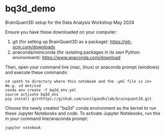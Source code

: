 # bq3d_demo
BrainQuant3D setup for the Data Analysis Workshop May 2024

Ensure you have these downloaded on your computer:
1. git (for setting up BrainQuant3D as a package): https://git-scm.com/downloads
2. anaconda/miniconda (for isolating packages in its own Python environment): https://www.anaconda.com/download

Then, open your command line (mac, linux) or anaconda prompt (windows) and execute these commands:
```
cd <path to directory where this notebook and the .yml file is in> #e.g. cd mnt/ssd
conda env create -f bq3d_env.yml
source activate bq3d_env
pip install git+https://github.com/sunilgandhilab/brainquant3d.git
```
Choose the newly created "bq3d" conda environment as the kernel to run these Jupyter Notebooks and code. To activate Jupyter Notebooks, run this in your command line/anaconda prompt:
```
jupyter notebook
```